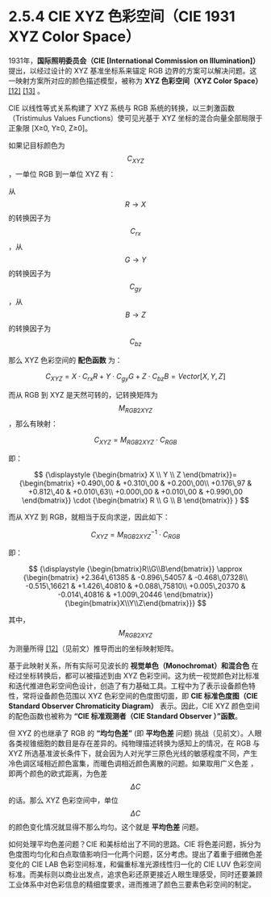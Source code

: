 
# 2.5.4 CIE XYZ 色彩空间（CIE 1931 XYZ Color Space）

1931年，**国际照明委员会（CIE [International Commission on Illumination]）** 提出，以经过设计的 XYZ 基准坐标系来锚定 RGB 边界的方案可以解决问题。这一映射方案所对应的颜色描述模型，被称为 **XYZ 色彩空间（XYZ Color Space）** [\[12\]][ref] [\[13\]][ref] 。

CIE 以线性等式关系构建了 XYZ 系统与 RGB 系统的转换，以三刺激函数（Tristimulus Values Functions）使可见光基于 XYZ 坐标的混合向量全部局限于正象限 [X≥0, Y≥0, Z≥0]。

如果记目标颜色为 $$C_{XYZ}$$ ，一单位 RGB 到一单位 XYZ 有：

从 $$R \rightarrow X$$  的转换因子为 $$C_{rx}$$ ，从 $$G \rightarrow Y$$ 的转换因子为 $$C_{gy}$$ ，从 $$B \rightarrow Z$$ 的转换因子为 $$C_{bz}$$ 

那么 XYZ 色彩空间的 **配色函数** 为：

$$
C_{XYZ} =  X \cdot C_{rx}R + Y \cdot C_{gy}G  + Z \cdot C_{bz}B = Vector[X, Y, Z]
$$

而从 RGB 到 XYZ 是天然可转的，记转换矩阵为 $$M_{RGB2XYZ}$$ ，那么有映射：

$$
C_{XYZ} =  M_{RGB2XYZ} \cdot C_{RGB}
$$

即：

$$
{\displaystyle 
{\begin{bmatrix} X \\ Y \\ Z \end{bmatrix}}= 
{\begin{bmatrix} 
+0.490\,00  &  +0.310\,00  &  +0.200\,00\\
+0.176\,97  &  +0.812\,40  &  +0.010\,63\\
+0.000\,00  &  +0.010\,00  &  +0.990\,00
\end{bmatrix}} \cdot {\begin{bmatrix} R \\ G \\ B \end{bmatrix}}
}
$$

而从 XYZ 到 RGB，就相当于反向求逆，因此如下：

$$
C_{XYZ} =  {M_{RGB2XYZ}}^{-1} \cdot C_{RGB} 
$$

即：

$$
{\displaystyle
{\begin{bmatrix}R\\G\\B\end{bmatrix}} \approx 
{\begin{bmatrix}
+2.364\,61385  &  -0.896\,54057  &  -0.468\,07328\\
-0.515\,16621  &  +1.426\,40810  &  +0.088\,75810\\
+0.005\,20370  &  -0.014\,40816  &  +1.009\,20446
\end{bmatrix}}{\begin{bmatrix}X\\Y\\Z\end{bmatrix}}}
$$

其中， $$M_{RGB2XYZ}$$ 为测量所得 [\[12\]][ref]（见前文）推导而出的坐标映射矩阵。

基于此映射关系，所有实际可见波长的 **视觉单色（Monochromat）和混合色** 在经过坐标转换后，都可以被描述到由 XYZ 色彩空间。这为统一视觉颜色对比标准和迭代推进色彩空间色设计，创造了有力基础工具。工程中为了表示设备颜色特性，常将设备颜色范围以 XYZ 色彩空间的色度图切面，即 **CIE 标准色度图（CIE Standard Observer Chromaticity Diagram）** 表示。因此，CIE XYZ 颜色空间的配色函数也被称为 **“CIE 标准观测者（CIE Standard Observer ）”函数**。

但 XYZ 的也继承了 RGB 的 **“均匀色差”** (即 **平均色差** 问题) 挑战（见前文）。人眼各类视锥细胞的数目是存在差异的。纯物理描述转换为感知上的情况，在 RGB 与 XYZ 所选基准波长条件下，就会因为人对光学三原色光线的敏感程度不同，产生冷色调区域相近颜色富集，而暖色调相近颜色离散的问题。如果取用广义色差 ，即两个颜色的欧式距离，为色差 $$\Delta C$$ 的话。那么 XYZ 色彩空间中，单位 $$\Delta C$$ 的颜色变化情况就显得不那么均匀。这个就是 **平均色差** 问题。

如何处理平均色差问题？CIE 和美标给出了不同的思路。CIE 将色差问题，拆分为色度图均匀化和白点取值影响归一化两个问题，区分考虑。提出了着重于细微色差变化的 CIE LAB 色彩空间标准，和偏重标准光源线性归一化的 CIE LUV 色彩空间标准。而美标则以商业出发点，追求色彩还原更接近人眼生理感受，同时还要兼顾工业体系中对色彩信息的精细度要求，进而推进了颜色三要素色彩空间的制定。


[ref]: References_2.md